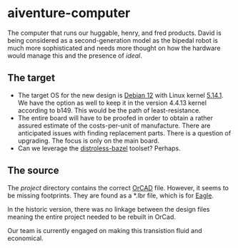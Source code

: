 # aiventure-computer

The computer that runs our huggable, henry, and fred products. David is being considered as a second-generation model as the bipedal robot is much more sophisticated and needs more thought on how the hardware would manage this and the presence of _ideal_.

## The target

* The target OS for the new design is <a href="https://debian.org" target="_blank">Debian 12</a> with Linux kernel <a href="https://cdn.kernel.org/pub/linux/kernel/v5.x/linux-5.14.1.tar.xz" target="_blank">5.14.1</a>. We have the option as well to keep it in the version 4.4.13 kernel according to b149. This would be the path of least-resistance.
* The entire board will have to be proofed in order to obtain a rather assured estimate of the costs-per-unit of manufacture. There are anticipated issues with finding replacement parts. There is a question of upgrading. The focus is only on the main board.
* Can we leverage the <a href="https://github.com/GoogleContainerTools/distroless" target="_blank">distroless-bazel</a> toolset? Perhaps.

## The source
The _project_ directory contains the correct <a href="http://www.orcad.com/" target="_blank">OrCAD</a> file. However, it seems to be missing footprints. They are found as a *.lbr file, which is for <a href="https://www.autodesk.com/products/eagle/free-download" target="_blank">Eagle</a>.

In the historic version, there was no linkage between the design files meaning the entire project needed to be rebuilt in OrCad.

Our team is currently engaged on making this transistion fluid and economical.